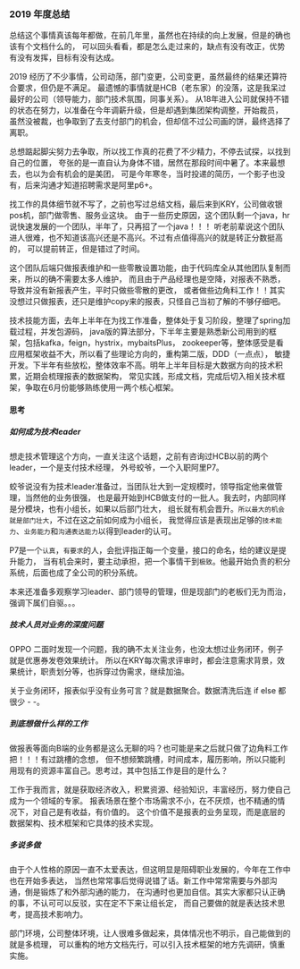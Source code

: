 ### 2019 年度总结

总结这个事情真该每年都做，在前几年里，虽然也在持续的向上发展，但是的确也该有个文档什么的，
可以回头看看，都是怎么走过来的，缺点有没有改正，优势有没有发挥，目标有没有达成。

2019 经历了不少事情，公司动荡，部门变更，公司变更，虽然最终的结果还算符合要求，但仍是不满足。
最遗憾的事情就是HCB（老东家）的没落，这是我呆过最好的公司（领导能力，部门技术氛围，同事关系）。
从18年进入公司就保持不错的状态在努力，以准备在今年调薪升级，但是却遇到集团架构调整，开始裁员，
虽然没被裁，也争取到了去支付部门的机会，但却信不过公司画的饼，最终选择了离职。

总想踮起脚尖努力去争取，所以找工作真的花费了不少精力，不停去试探，以找到自己的位置，
夸张的是一直自认为身体不错，居然在那段时间中暑了。本来最想去，也以为会有机会的是美团，
可是今年寒冬，当时投递的简历，一个影子也没有，后来沟通才知道招聘需求是阿里p6+。

找工作的具体细节就不写了，之前也写过总结文档，最后来到KRY，公司做收银pos机，部门做零售、服务业这块。
由于一些历史原因，这个团队剩一个java，hr说快速发展的一个团队，半年了，只再招了一个java！！！
听老前辈说这个团队进人很难，也不知道该高兴还是不高兴。不过有点值得高兴的就是转正分数挺高的，
可以提前转正，但是错过了时间。

这个团队后端只做报表维护和一些零散设置功能，由于代码库全从其他团队复制而来，所以的确不需要太多人维护，
而且由于产品经理也是空降，对报表不熟悉，导致并没有新报表产生，平时只做些零散的更改，
或者做些边角料工作！！其实没想过只做报表，还只是维护copy来的报表，只怪自己当初了解的不够仔细吧。

技术技能方面，去年上半年在为找工作准备，整体处于复习阶段，整理了spring加载过程，并发包源码，
java版的算法部分，下半年主要是熟悉新公司用到的框架，包括kafka，feign，hystrix，mybaitsPlus，
zookeeper等，整体感受是看应用框架收益不大，所以看了些理论方向的，重构第二版，DDD（一点点），
敏捷开发。下半年有些放松，整体效率不高。明年上半年目标是大数据方向的技术积累，近期会梳理报表的数据架构，
常见实践，形成文档，完成后切入相关技术框架，争取在6月份能够熟练使用一两个核心框架。

#### 思考

##### 如何成为技术leader
想走技术管理这个方向，一直关注这个话题，之前有咨询过HCB以前的两个leader，一个是支付技术经理，
外号蛟爷，一个入职阿里P7。

蛟爷说没有为技术leader准备过，当团队壮大到一定规模时，领导指定他来做管理，当然他的业务很强，
也是最开始到HCB做支付的一批人。我去时，内部同样是分模块，也有小组长，如果以后部门壮大，
组长就有机会晋升。``所以最大的机会就是部门壮大``，不过在这之前如何成为小组长，
我觉得应该是表现出足够的``技术能力``、``业务能力``和``沟通表达能力``以得到leader的认可。

P7是一个``认真``，``有要求``的人，会批评指正每一个变量，接口的命名，给的建议是提升能力，
当有机会来时，要主动承担，把一个事情干到``极致``。他最开始负责的积分系统，后面也成了全公司的积分系统。

本来还准备多观察学习leader、部门领导的管理，但是现部门的老板们无为而治，强调下属们自驱。。。

##### 技术人员对业务的深度问题
OPPO 二面时发现一个问题，我的确不太关注业务，也没太想过业务闭环，例子就是优惠券发卷效果统计。
所以在KRY每次需求评审时，都会注意需求背景，效果统计，职责划分等，也拆穿过伪需求，继续加油。

关于业务闭环，报表似乎没有业务可言？就是数据聚合。数据清洗后连 if else 都很少 - -。

##### 到底想做什么样的工作
做报表等面向B端的业务都是这么无聊的吗？也可能是来之后就只做了边角料工作把！！！有过跳槽的念想，
但不想频繁跳槽，时间成本，履历影响，所以只能利用现有的资源丰富自己。思考过，其中包括工作是目的是什么？

工作于我而言，就是获取经济收入，积累资源、经验知识，丰富经历，努力使自己成为一个领域的专家。
报表场景在整个市场需求不小，在不厌烦，也不精通的情况下，对自己是有收益，有价值的。
这个价值不是报表的业务呈现，而是底层的数据架构、技术框架和它具体的技术实现。

##### 多说多做
由于个人性格的原因一直不太爱表达，但这明显是阻碍职业发展的，今年在工作中也在开始多表达，
当然也常常事后觉得说错了话。新工作中常常需要与外部沟通，倒是锻炼了和外部沟通的能力，
在沟通时也更加自信。其实大家都只认正确的事，不认可可以反驳，实在定不下来让组长定，
而自己要做的就是表达技术思考，提高技术影响力。

部门环境，公司整体环境，让人很难多做起来，具体情况也不明示，自己能做到的就是多梳理，
可以重构的地方文档先行，可以引入技术框架的地方先调研，慎重实施。

